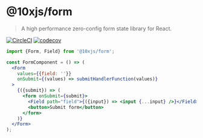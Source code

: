 # @10xjs/form

> A high performance zero-config form state library for React.

[![CircleCI](https://circleci.com/gh/10xjs/form.svg?style=svg)](https://circleci.com/gh/10xjs/form)
[![codecov](https://codecov.io/gh/10xjs/form/branch/master/graph/badge.svg)](https://codecov.io/gh/10xjs/form)

```jsx
import {Form, Field} from '@10xjs/form';

const FormComponent = () => (
  <Form
    values={{field: ''}}
    onSubmit={(values) => submitHandlerFunction(values)}
  >
    {({submit}) => (
      <form onSubmit={submit}>
        <Field path="field">{({input}) => <input {...input} />}</Field>
        <button>Submit form</button>
      </form>
    )}
  </Form>
);
```
